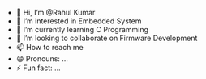 - 👋 Hi, I’m @Rahul Kumar 
- 👀 I’m interested in Embedded System 
- 🌱 I’m currently learning C Programming 
- 💞️ I’m looking to collaborate on Firmware Development 
- 📫 How to reach me 
- 😄 Pronouns: ...
- ⚡ Fun fact: ...

<!---
rahulfirmdev/rahulfirmdev is a ✨ special ✨ repository because its `README.md` (this file) appears on your GitHub profile.
You can click the Preview link to take a look at your changes.
--->
